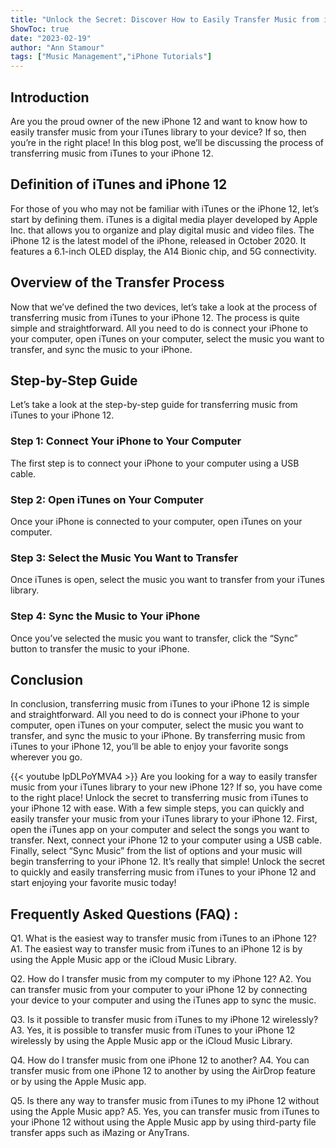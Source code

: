 ```yaml
---
title: "Unlock the Secret: Discover How to Easily Transfer Music from iTunes to Your iPhone 12!"
ShowToc: true 
date: "2023-02-19"
author: "Ann Stamour" 
tags: ["Music Management","iPhone Tutorials"]
---
```

## Introduction
Are you the proud owner of the new iPhone 12 and want to know how to easily transfer music from your iTunes library to your device? If so, then you’re in the right place! In this blog post, we’ll be discussing the process of transferring music from iTunes to your iPhone 12.

## Definition of iTunes and iPhone 12
For those of you who may not be familiar with iTunes or the iPhone 12, let’s start by defining them. iTunes is a digital media player developed by Apple Inc. that allows you to organize and play digital music and video files. The iPhone 12 is the latest model of the iPhone, released in October 2020. It features a 6.1-inch OLED display, the A14 Bionic chip, and 5G connectivity. 

## Overview of the Transfer Process
Now that we’ve defined the two devices, let’s take a look at the process of transferring music from iTunes to your iPhone 12. The process is quite simple and straightforward. All you need to do is connect your iPhone to your computer, open iTunes on your computer, select the music you want to transfer, and sync the music to your iPhone. 

## Step-by-Step Guide
Let’s take a look at the step-by-step guide for transferring music from iTunes to your iPhone 12. 

### Step 1: Connect Your iPhone to Your Computer 
The first step is to connect your iPhone to your computer using a USB cable. 

### Step 2: Open iTunes on Your Computer 
Once your iPhone is connected to your computer, open iTunes on your computer.

### Step 3: Select the Music You Want to Transfer 
Once iTunes is open, select the music you want to transfer from your iTunes library. 

### Step 4: Sync the Music to Your iPhone 
Once you’ve selected the music you want to transfer, click the “Sync” button to transfer the music to your iPhone. 

## Conclusion
In conclusion, transferring music from iTunes to your iPhone 12 is simple and straightforward. All you need to do is connect your iPhone to your computer, open iTunes on your computer, select the music you want to transfer, and sync the music to your iPhone. By transferring music from iTunes to your iPhone 12, you’ll be able to enjoy your favorite songs wherever you go.

{{< youtube IpDLPoYMVA4 >}} 
Are you looking for a way to easily transfer music from your iTunes library to your new iPhone 12? If so, you have come to the right place! Unlock the secret to transferring music from iTunes to your iPhone 12 with ease. With a few simple steps, you can quickly and easily transfer your music from your iTunes library to your iPhone 12. First, open the iTunes app on your computer and select the songs you want to transfer. Next, connect your iPhone 12 to your computer using a USB cable. Finally, select “Sync Music” from the list of options and your music will begin transferring to your iPhone 12. It’s really that simple! Unlock the secret to quickly and easily transferring music from iTunes to your iPhone 12 and start enjoying your favorite music today!

## Frequently Asked Questions (FAQ) :
Q1. What is the easiest way to transfer music from iTunes to an iPhone 12?
A1. The easiest way to transfer music from iTunes to an iPhone 12 is by using the Apple Music app or the iCloud Music Library. 

Q2. How do I transfer music from my computer to my iPhone 12?
A2. You can transfer music from your computer to your iPhone 12 by connecting your device to your computer and using the iTunes app to sync the music. 

Q3. Is it possible to transfer music from iTunes to my iPhone 12 wirelessly?
A3. Yes, it is possible to transfer music from iTunes to your iPhone 12 wirelessly by using the Apple Music app or the iCloud Music Library. 

Q4. How do I transfer music from one iPhone 12 to another?
A4. You can transfer music from one iPhone 12 to another by using the AirDrop feature or by using the Apple Music app. 

Q5. Is there any way to transfer music from iTunes to my iPhone 12 without using the Apple Music app?
A5. Yes, you can transfer music from iTunes to your iPhone 12 without using the Apple Music app by using third-party file transfer apps such as iMazing or AnyTrans.


